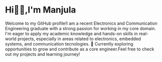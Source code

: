 # Hi👋🏼,I'm Manjula
   Welcome to my GitHub profile!I am a recent  Electronics and Communication Engineering graduate with a strong passion for working in my core domain. I'm eager to apply my academic knowledge and hands-on skills in real-world projects, especially in areas related to electronics, embedded systems, and communication tecnologies.
	📌 Currently exploring opportunities to grow and contribute as a core engineer.Feel free to check out my projects and learning journey!
